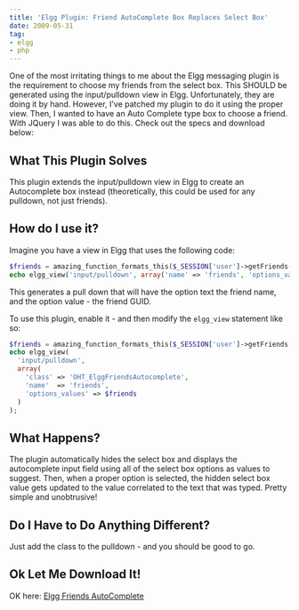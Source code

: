 ```yaml
---
title: 'Elgg Plugin: Friend AutoComplete Box Replaces Select Box'
date: 2009-05-31
tag:
- elgg
- php
---
```

One of the most irritating things to me about the Elgg messaging plugin is the requirement to choose my friends from the select box.  This SHOULD be generated using the input/pulldown view in Elgg.  Unfortunately, they are doing it by hand.  However, I've patched my plugin to do it using the proper view.  Then, I wanted to have an Auto Complete type box to choose a friend.  With JQuery I was able to do this.  Check out the specs and download below:

<!--more-->

## What This Plugin Solves

This plugin extends the input/pulldown view in Elgg to create an Autocomplete box instead (theoretically, this could be used for any pulldown, not just friends).

## How do I use it?

Imagine you have a view in Elgg that uses the following code:

```php    
$friends = amazing_function_formats_this($_SESSION['user']->getFriends());
echo elgg_view('input/pulldown', array('name' => 'friends', 'options_values' => $friends);
```

This generates a pull down that will have the option text the friend name, and the option value - the friend GUID.

To use this plugin, enable it - and then modify the `elgg_view` statement like so:

```php    
$friends = amazing_function_formats_this($_SESSION['user']->getFriends());
echo elgg_view(
  'input/pulldown', 
  array(
    'class' => 'OHT_ElggFriendsAutocomplete', 
    'name'  => 'friends', 
    'options_values' => $friends
  )
);
```

## What Happens?

The plugin automatically hides the select box and displays the autocomplete input field using all of the select box options as values to suggest.  Then, when a proper option is selected, the hidden select box value gets updated to the value correlated to the text that was typed.  Pretty simple and unobtrusive!

## Do I Have to Do Anything Different?

Just add the class to the pulldown - and you should be good to go.

## Ok Let Me Download It!

OK here: [Elgg Friends AutoComplete](/uploads/2009/oht_elggfriendsautocomplete.zip)
